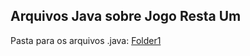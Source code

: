 ## Arquivos Java sobre Jogo Resta Um

Pasta para os arquivos .java: [Folder1](src/pt/c02oo/s03Relacionamento/s04restaum)
